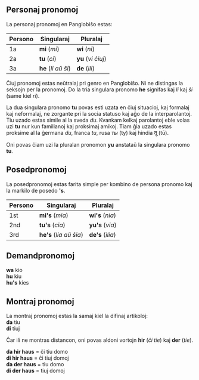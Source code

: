 ## Personaj pronomoj

La personaj pronomoj en Panglobiŝo estas:

| Persono| Singularaj           | Pluralaj           |
|--------|----------------------|--------------------|
| 1a     | **mi** (_mi_)        | **wi** (_ni_)      |
| 2a     | **tu** (_ci_)        | **yu** (_vi ĉiuj_) |
| 3a     | **he** (_li aŭ ŝi_)  | **de** (_ili_)     |

Ĉiuj pronomoj estas neŭtralaj pri genro en Panglobiŝo.
Ni ne distingas la seksojn per la pronomoj.
Do la tria singulara pronomo **he** signifas kaj _li_ kaj _ŝi_ (same kiel _ri_).

La dua singulara pronomo **tu** povas esti uzata en ĉiuj situacioj, kaj formalaj kaj neformalaj,
ne zorgante pri la socia statuso kaj aĝo de la interparolantoj.
Tiu uzado estas simile al la sveda _du_.
Kvankam kelkaj parolantoj eble volas uzi **tu** nur kun familianoj kaj proksimaj amikoj.
Tiam ĝia uzado estas proksime al la ĝermana _du_, franca _tu_, rusa _ты_ (ty) kaj hindia तू (tū).

Oni povas ĉiam uzi la pluralan pronomon **yu**
anstataŭ la singulara pronomo **tu**.


## Posedpronomoj

La posedpronomoj estas farita simple per kombino de persona pronomo
kaj la markilo de posedo **'s**.

| Persono| Singularaj              | Pluralaj             |
|--------|-------------------------|----------------------|
| 1st    | **mi's** (_mia_)        | **wi's** (_nia_)     |
| 2nd    | **tu's** (_cia_)        | **yu's** (_via_)     |
| 3rd    | **he's** (_lia aŭ ŝia_) | **de's** (_ilia_)    |


## Demandpronomoj

**wa** kio  
**hu** kiu  
**hu's** kies

## Montraj pronomoj

La montraj pronomoj estas la samaj kiel la difinaj artikoloj:  
**da**
tiu  
**di**
tiuj

Ĉar ili ne montras distancon, oni povas aldoni vortojn
**hir**
(_ĉi tie_) kaj
**der**
(_tie_).

**da hir haus**
= ĉi tiu domo  
**di hir haus**
= ĉi tiuj domoj  
**da der haus**
= tiu domo  
**di der haus**
= tiuj domoj

